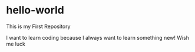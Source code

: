# hello-world

This is my First Repository

I want to learn coding because I always want to learn something new!
Wish me luck
